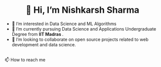 <h1 align="center"> 👋 Hi, I’m Nishkarsh Sharma </h1>

- 👀 I’m interested in Data Science and ML Algorithms
- 🌱 I’m currently pursuing Data Science and Applications Undergraduate Degree from <b>IIT Madras </b>.
- 💞️ I’m looking to collaborate on open source projects related to web development and data science.
<br>
📫 How to reach me 

<!---
nishkarsh540/nishkarsh540 is a ✨ special ✨ repository because its `README.md` (this file) appears on your GitHub profile.
You can click the Preview link to take a look at your changes.
--->
